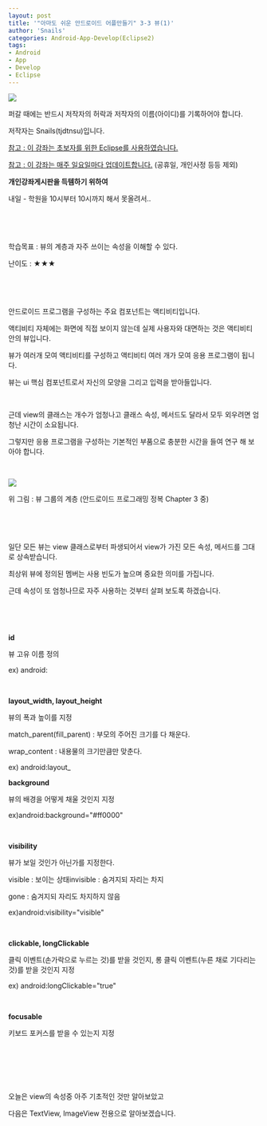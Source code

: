 ```yaml
---
layout: post
title: '"아마도 쉬운 안드로이드 어플만들기" 3-3 뷰(1)'
author: 'Snails'
categories: Android-App-Develop(Eclipse2)
tags:
- Android
- App
- Develop
- Eclipse
---
```



<script> location.href='https://cafe.naver.com/develoid/265849' ; </script>

<p><img src="https://dthumb-phinf.pstatic.net/?src=%22http%3A%2F%2Fpostfiles3.naver.net%2F20130523_178%2Ftjdtnsu_1369283538974akCh1_JPEG%2Fand.jpg%3Ftype%3Dw2%22&amp;type=cafe_wa740"></p>
<p>퍼갈 때에는 반드시 저작자의 허락과 저작자의 이름(아이디)를 기록하어야 합니다.</p>
<p>저작자는 Snails(tjdtnsu)입니다.</p>
<p><u>참고 : 이 강좌는 초보자를 위한 Eclipse를 사용하였습니다.</u></p>
<p><u>참고 : 이 강좌는 매주 일요일마다 업데이트합니다.</u> (공휴일, 개인사정 등등 제외)</p>
<p><strong>개인강좌게시판을 득템하기 위하여</strong>&nbsp;</p>
<p>내일 -&nbsp;학원을 10시부터 10시까지 해서 못올려서..&nbsp;</p>
<p>&nbsp;</p>
<p><u>﻿</u></p>
<p>학습목표 :&nbsp;뷰의 계층과 자주 쓰이는 속성을 이해할 수 있다.</p>
<p>난이도 : ★★★</p>
<p>&nbsp;</p>
<p>&nbsp;</p>
<p>안드로이드 프로그램을 구성하는 주요 컴포넌트는 액티비티입니다.</p>
<p>액티비티 자체에는 화면에 직접 보이지 않는데 실제 사용자와 대면하는 것은 액티비티 안의 뷰입니다.</p>
<p>뷰가 여러개 모여 액티비티를 구성하고 액티비티 여러 개가 모여 응용 프로그램이 됩니다.</p>
<p>뷰는 ui 핵심 컴포넌트로서 자신의 모양을 그리고 입력을 받아들입니다.</p>
<p>&nbsp;</p>
<p>근데 view의 클래스는 개수가 엄청나고 클래스 속성, 메서드도 달라서 모두 외우려면 엄청난 시간이 소요됩니다.</p>
<p>그렇지만 응용 프로그램을 구성하는 기본적인 부품으로 충분한 시간을 들여 연구 해 보아야 합니다.</p>
<p>&nbsp;</p>
<p><img src="https://dthumb-phinf.pstatic.net/?src=%22http%3A%2F%2Fblogfiles.naver.net%2F20130622_99%2Ftjdtnsu_1371908882329LDVRM_PNG%2F%25C1%25A6%25B8%25F1_%25BE%25F8%25C0%25BD.png%22&amp;type=cafe_wa740"></p>
<p>위 그림 : 뷰 그룹의 계층 (안드로이드 프로그래밍 정복 Chapter 3 중)</p>
<p>&nbsp;</p>
<p>&nbsp;</p>
<p>일단 모든 뷰는 view 클래스로부터 파생되어서 view가 가진 모든 속성, 메서드를 그대로 상속받습니다.</p>
<p>최상위 뷰에 정의된 멤버는 사용 빈도가 높으며 중요한 의미를 가집니다.</p>
<p>근데 속성이 또 엄청나므로 자주 사용하는 것부터 살펴 보도록 하겠습니다.</p>
<p>&nbsp;</p>
<p>&nbsp;</p>
<p><strong>id</strong></p>
<p>뷰 고유 이름 정의</p>
<p>ex) android:</p>
<p>&nbsp;</p>
<p><strong>layout_width, layout_height</strong></p>
<p>뷰의 폭과 높이를 지정</p>
<p>match_parent(fill_parent) : 부모의 주어진 크기를 다 채운다.</p>
<p>wrap_content : 내용물의 크기만큼만 맞춘다.</p>
<p>ex) android:layout_</p>
<p><strong>background</strong></p>
<p>뷰의 배경을 어떻게 채울 것인지 지정</p>
<p>ex)android:background="#ff0000"</p>
<p>&nbsp;</p>
<p><strong>visibility</strong></p>
<p>뷰가 보일 것인가 아닌가를 지정한다.</p>
<p>visible : 보이는 상태invisible : 숨겨지되 자리는 차지</p>
<p>gone : 숨겨지되 자리도 차지하지 않음</p>
<p>ex)android:visibility="visible"</p>
<p>&nbsp;</p>
<p><strong>clickable, longClickable</strong></p>
<p>클릭 이벤트(손가락으로 누르는 것)를 받을 것인지, 롱 클릭 이벤트(누른 채로 기다리는 것)를 받을 것인지 지정</p>
<p>ex) android:longClickable="true"</p>
<p>&nbsp;</p>
<p><strong>focusable</strong></p>
<p>키보드 포커스를 받을 수 있는지 지정</p>
<p>&nbsp;</p>
<p>&nbsp;</p>
<p>&nbsp;</p>
<p>오늘은 view의 속성중 아주 기초적인 것만 알아보았고</p>
<p>다음은 TextView, ImageView&nbsp;전용으로 알아보겠습니다.</p>

